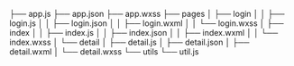├── app.js
├── app.json
├── app.wxss
├── pages
│   ├── login
│   │   ├── login.js
│   │   ├── login.json
│   │   ├── login.wxml
│   │   └── login.wxss
│   ├── index
│   │   ├── index.js
│   │   ├── index.json
│   │   ├── index.wxml
│   │   └── index.wxss
│   └── detail
│       ├── detail.js
│       ├── detail.json
│       ├── detail.wxml
│       └── detail.wxss
└── utils
    └── util.js
